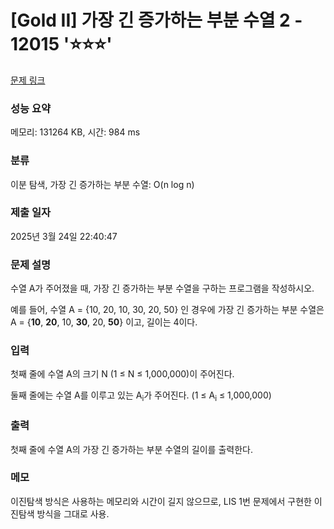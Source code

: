 # [Gold II] 가장 긴 증가하는 부분 수열 2 - 12015 '⭐⭐⭐'

[문제 링크](https://www.acmicpc.net/problem/12015)

### 성능 요약

메모리: 131264 KB, 시간: 984 ms

### 분류

이분 탐색, 가장 긴 증가하는 부분 수열: O(n log n)

### 제출 일자

2025년 3월 24일 22:40:47

### 문제 설명

<p>수열 A가 주어졌을 때, 가장 긴 증가하는 부분 수열을 구하는 프로그램을 작성하시오.</p>

<p>예를 들어, 수열 A = {10, 20, 10, 30, 20, 50} 인 경우에 가장 긴 증가하는 부분 수열은 A = {<strong>10</strong>, <strong>20</strong>, 10, <strong>30</strong>, 20, <strong>50</strong>} 이고, 길이는 4이다.</p>

### 입력

 <p>첫째 줄에 수열 A의 크기 N (1 ≤ N ≤ 1,000,000)이 주어진다.</p>

<p>둘째 줄에는 수열 A를 이루고 있는 A<sub>i</sub>가 주어진다. (1 ≤ A<sub>i</sub> ≤ 1,000,000)</p>

### 출력

 <p>첫째 줄에 수열 A의 가장 긴 증가하는 부분 수열의 길이를 출력한다.</p>

### 메모

이진탐색 방식은 사용하는 메모리와 시간이 길지 않으므로, LIS 1번 문제에서 구현한 이진탐색 방식을 그대로 사용.
